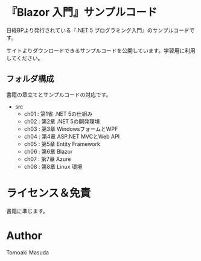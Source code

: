 # 『Blazor 入門』サンプルコード

日経BPより発行されている『.NET 5 プログラミング入門』のサンプルコードです。

サイトよりダウンロードできるサンプルコードを公開しています。学習用に利用してください。


## フォルダ構成

書籍の章立てとサンプルコードの対応です。

- src
    - ch01 : 第1省 .NET 5の仕組み
    - ch02 : 第2章 .NET 5の開発環境
    - ch03 : 第3章 WindowsフォームとWPF
    - ch04 : 第4章 ASP.NET MVCとWeb API
    - ch05 : 第5章 Entity Framework
    - ch06 : 第6章 Blazor
    - ch07 : 第7章 Azure
    - ch08 : 第8章 Linux 環境

# ライセンス＆免責

書籍に準じます。

# Author 

Tomoaki Masuda

